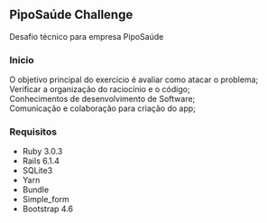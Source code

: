 ## PipoSaúde Challenge
Desafio técnico para empresa PipoSaúde <br />

### Inicio
O objetivo principal do exercício é avaliar como atacar o problema;<br />
Verificar a organização do raciocínio e o código;<br />
Conhecimentos de desenvolvimento de Software;<br />
Comunicação e colaboração para criação do app;<br />

### Requisitos
- Ruby 3.0.3<br />
- Rails 6.1.4<br />
- SQLite3<br />
- Yarn<br />
- Bundle<br />
- Simple_form <br />
- Bootstrap 4.6 <br />

 
